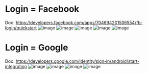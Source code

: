 # Login = Facebook
Doc: https://developers.facebook.com/apps/704694201506554/fb-login/quickstart
![image](https://github.com/HaianhNguyenho/LoginFB-GG/assets/91009619/8c9da682-0f27-4515-866a-f413280d5e79)
![image](https://github.com/HaianhNguyenho/LoginFB-GG/assets/91009619/7dbc7878-1f66-4c22-95f4-400cb2db42f6)
![image](https://github.com/HaianhNguyenho/LoginFB-GG/assets/91009619/a393c075-5267-4dd5-ba79-5348fc185200)
![image](https://github.com/HaianhNguyenho/LoginFB-GG/assets/91009619/948419be-d3de-439c-8e5b-42b5ad5989b0)
![image](https://github.com/HaianhNguyenho/LoginFB-GG/assets/91009619/73f73c76-ad33-43cd-b5d0-fb985f1ff3c3)


# Login = Google
Doc: https://developers.google.com/identity/sign-in/android/start-integrating
![image](https://github.com/HaianhNguyenho/LoginFB-GG/assets/91009619/f510fbe0-4458-4dd9-acab-861fd67399bf)
![image](https://github.com/HaianhNguyenho/LoginFB-GG/assets/91009619/e10e721c-372c-4317-8407-0eee0f37429d)
![image](https://github.com/HaianhNguyenho/LoginFB-GG/assets/91009619/bff1467c-7ce5-40d9-bf5a-6dcb5bc7e8cd)
![image](https://github.com/HaianhNguyenho/LoginFB-GG/assets/91009619/34944c35-be79-4a5f-af3f-5f7c9fc4577b)








